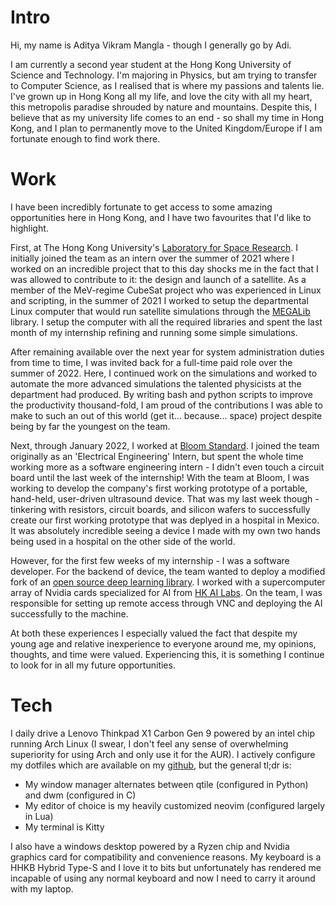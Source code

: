 # Intro
Hi, my name is Aditya Vikram Mangla - though I generally go by Adi.

I am currently a second year student at the Hong Kong University of Science and Technology. I'm majoring in Physics, but am trying to transfer to Computer Science, as I realised that is where my passions and talents lie. I've grown up in Hong Kong all my life, and love the city with all my heart, this metropolis paradise shrouded by nature and mountains. Despite this, I believe that as my university life comes to an end - so shall my time in Hong Kong, and I plan to permanently move to the United Kingdom/Europe if I am fortunate enough to find work there.

# Work
I have been incredibly fortunate to get access to some amazing opportunities here in Hong Kong, and I have two favourites that I'd like to highlight.

First, at The Hong Kong University's [Laboratory for Space Research](https://www.lsr.hku.hk/ "Laboratory for Space Research"). I initially joined the team as an intern over the summer of 2021 where I worked on an incredible project that to this day shocks me in the fact that I was allowed to contribute to it: the design and launch of a satellite. As a member of the MeV-regime CubeSat project who was experienced in Linux and scripting, in the summer of 2021 I worked to setup the departmental Linux computer that would run satellite simulations through the [MEGALib](https://megalibtoolkit.com/home.html "MEGALib") library. I setup the computer with all the required libraries and spent the last month of my internship refining and running some simple simulations. 

After remaining available over the next year for system administration duties from time to time, I was invited back for a full-time paid role over the summer of 2022. Here, I continued work on the simulations and worked to automate the more advanced simulations the talented physicists at the department had produced. By writing bash and python scripts to improve the productivity thousand-fold, I am proud of the contributions I was able to make to such an out of this world (get it... because... space) project despite being by far the youngest on the team. 

Next, through January 2022, I worked at [Bloom Standard](https://www.bloomstandard.com/ "Bloom Standard"). I joined the team originally as an 'Electrical Engineering' Intern, but spent the whole time working more as a software engineering intern - I didn't even touch a circuit board until the last week of the internship! With the team at Bloom, I was working to develop the company's first working prototype of a portable, hand-held, user-driven ultrasound device. That was my last week though - tinkering with resistors, circuit boards, and silicon wafers to successfully create our first working prototype that was deplyed in a hospital in Mexico. It was absolutely incredible seeing a device I made with my own two hands being used in a hospital on the other side of the world.

However, for the first few weeks of my internship - I was a software developer. For the backend of device, the team wanted to deploy a modified fork of an [open source deep learning library](https://github.com/jannisborn/covid19_ultrasound/tree/master/pocovidnet "open source deep learning library"). I worked with a supercomputer array of Nvidia cards specialized for AI from [HK AI Labs](https://hongkongai.org/ "HK AI Labs"). On the team, I was responsible for setting up remote access through VNC and deploying the AI successfully to the machine. 

At both these experiences I especially valued the fact that despite my young age and relative inexperience to everyone around me, my opinions, thoughts, and time were valued. Experiencing this, it is something I continue to look for in all my future opportunities.
# Tech
I daily drive a Lenovo Thinkpad X1 Carbon Gen 9 powered by an intel chip running Arch Linux (I swear, I don't feel any sense of overwhelming superiority for using Arch and only use it for the AUR). I actively configure my dotfiles which are available on my [github](https://github.com/AdityaRoot/dotfiles "github"), but the general tl;dr is:
- My window manager alternates between qtile (configured in Python) and dwm (configured in C)
- My editor of choice is my heavily customized neovim (configured largely in Lua)
- My terminal is Kitty

I also have a windows desktop powered by a Ryzen chip and Nvidia graphics card for compatibility and convenience reasons.
My keyboard is a HHKB Hybrid Type-S and I love it to bits but unfortunately has rendered me incapable of using any normal keyboard and now I need to carry it around with my laptop.
